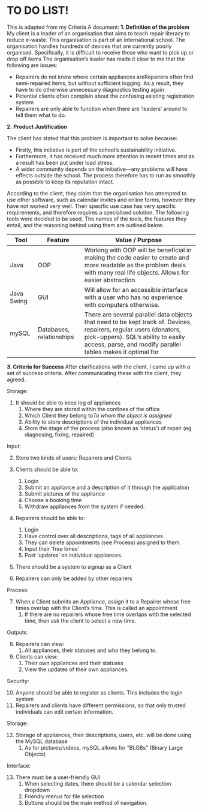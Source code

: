 # TO DO LIST!

This is adapted from my Criteria A document:
**1. Definition of the problem**
My client is a leader of an organisation that aims to teach repair literacy to reduce e-waste. This organisation is part of an international school.
The organisation handles hundreds of devices that are currently poorly organised. Specifically, it is difficult to receive those who want to pick up or drop off items
The organisation’s leader has made it clear to me that the following are issues:

- Repairers do not know where certain appliances areRepairers often find semi-repaired items, but without sufficient logging. As a result, they have to do otherwise unnecessary diagnostics testing again
- Potential clients often complain about the confusing existing registration system
- Repairers are only able to function when there are ‘leaders’ around to tell them what to do.

**2.** **Product Justification**

The client has stated that this problem is important to solve because:

- Firstly, this initiative is part of the school’s sustainability initiative.
- Furthermore, it has received much more attention in recent times and as a result has been put under load stress. 
- A wider community depends on the initiative—any problems will have effects outside the school. The process therefore has to run as smoothly as possible to keep its reputation intact.

According to the client, they claim that the organisation has attempted to use other software, such as calendar invites and online forms, however they have not worked very well. Their specific use case has very specific requirements, and therefore requires a specialised solution.
The following tools were decided to be used. The names of the tools, the features they entail, and the reasoning behind using them are outlined below.

| **Tool**   | **Feature**              | **Value / Purpose**                                          |
| ---------- | ------------------------ | ------------------------------------------------------------ |
| Java       | OOP                      | Working with OOP will be beneficial in making the code easier to create and more readable as the problem deals with many real life objects. Allows for easier abstraction |
| Java Swing | GUI                      | Will allow for an accessible interface with a user who has no experience with computers otherwise. |
| mySQL      | Databases, relationships | There are several parallel data objects that need to be kept track of. Devices, repairers, regular users (donators, pick-uppers). SQL’s ability to easily access, parse, and modify parallel tables makes it optimal for |

**3. Criteria for Success**
After clarifications with the client, I came up with a set of success criteria. After communicating these with the client, they agreed.

Storage: 

1. It should be able to keep log of appliances
   1. Where they are stored within the confines of the office
   2. Which Client they belong to*To whom the object is assigned*
   3. Ability to store descriptions of the individual appliances
   4. Store the stage of the process (also known as ‘status’) of repair (eg diagnosing, fixing, repaired)

Input:

2. Store two kinds of users: Repairers and Clients

3. Clients should be able to:
   1. Login
   2. Submit an appliance and a description of it through the application
   3. Submit pictures of the appliance
   4. Choose a booking time
   5. Withdraw appliances from the system if needed.
4. Repairers should be able to:
   1. Login
   2. Have control over all descriptions, tags of all appliances
   3. They can delete appointments (see Process) assigned to them.
   4. Input their ‘free times’
   5. Post ‘updates’ on individual appliances.
5. There should be a system to signup as a Client
6. Repairers can only be added by other repairers

Process:

7. When a Client submits an Appliance, assign it to a Repairer whose free times overlap with the Client’s time. This is called an appointment
   1. If there are no repairers whose free time overlaps with the selected time, then ask the client to select a new time.

Outputs:

8. Repairers can view:
   1. All appliances, their statuses and who they belong to.
9. Clients can view:
   1. Their own appliances and their statuses
   2. View the updates of their own appliances.

Security: 

10. Anyone should be able to register as clients. This includes the login system
11. Repairers and clients have different permissions, so that only trusted individuals can edit certain information.

Storage:

12. Storage of appliances, their descriptions, users, etc. will be done using the MySQL database
    1. As for pictures/videos, mySQL allows for “BLOBs” (Binary Large Objects)

Interface:

13. There must be a user-friendly GUI
    1. When selecting dates, there should be a calendar selection dropdown
    2. Friendly menus for file selection
    3. Buttons should be the main method of navigation.